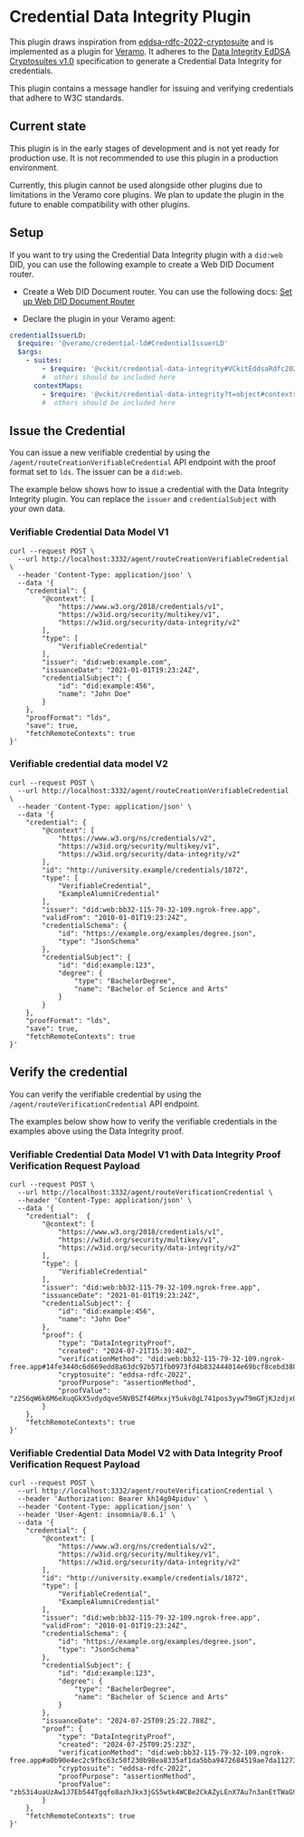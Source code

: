 # Credential Data Integrity Plugin

This plugin draws inspiration from [eddsa-rdfc-2022-cryptosuite](@digitalbazaar/eddsa-rdfc-2022-cryptosuite) and is implemented as a plugin for [Veramo](https://veramo.io/). It adheres to the [Data Integrity EdDSA Cryptosuites v1.0](https://www.w3.org/TR/vc-di-eddsa/) specification to generate a Credential Data Integrity for credentials.

This plugin contains a message handler for issuing and verifying credentials that adhere to W3C standards.

## Current state

This plugin is in the early stages of development and is not yet ready for production use. It is not recommended to use this plugin in a production environment.

Currently, this plugin cannot be used alongside other plugins due to limitations in the Veramo core plugins. We plan to update the plugin in the future to enable compatibility with other plugins.

## Setup

If you want to try using the Credential Data Integrity plugin with a `did:web` DID, you can use the following example to create a Web DID Document router.

- Create a Web DID Document router. You can use the following docs: [Set up Web DID Document Router](./web-did-doc-router-example.md)

- Declare the plugin in your Veramo agent:

```yaml
credentialIssuerLD:
  $require: '@veramo/credential-ld#CredentialIssuerLD'
  $args:
    - suites:
        - $require: '@vckit/credential-data-integrity#VCkitEddsaRdfc2022'
        #  others should be included here
      contextMaps:
        - $require: '@vckit/credential-data-integrity?t=object#contexts'
        #  others should be included here
```

## Issue the Credential

You can issue a new verifiable credential by using the `/agent/routeCreationVerifiableCredential` API endpoint with the proof format set to `lds`. The issuer can be a `did:web`.

The example below shows how to issue a credential with the Data Integrity Integrity plugin. You can replace the `issuer` and `credentialSubject` with your own data.

### Verifiable Credential Data Model V1

```curl
curl --request POST \
  --url http://localhost:3332/agent/routeCreationVerifiableCredential \
  --header 'Content-Type: application/json' \
  --data '{
	"credential": {
		"@context": [
			"https://www.w3.org/2018/credentials/v1",
			"https://w3id.org/security/multikey/v1",
			"https://w3id.org/security/data-integrity/v2"
		],
		"type": [
			"VerifiableCredential"
		],
		"issuer": "did:web:example.com",
		"issuanceDate": "2021-01-01T19:23:24Z",
		"credentialSubject": {
			"id": "did:example:456",
			"name": "John Doe"
		}
	},
	"proofFormat": "lds",
	"save": true,
	"fetchRemoteContexts": true
}'
```

### Verifiable credential data model V2

```curl
curl --request POST \
  --url http://localhost:3332/agent/routeCreationVerifiableCredential \
  --header 'Content-Type: application/json' \
  --data '{
	"credential": {
		"@context": [
			"https://www.w3.org/ns/credentials/v2",
			"https://w3id.org/security/multikey/v1",
			"https://w3id.org/security/data-integrity/v2"
		],
		"id": "http://university.example/credentials/1872",
		"type": [
			"VerifiableCredential",
			"ExampleAlumniCredential"
		],
		"issuer": "did:web:bb32-115-79-32-109.ngrok-free.app",
		"validFrom": "2010-01-01T19:23:24Z",
		"credentialSchema": {
			"id": "https://example.org/examples/degree.json",
			"type": "JsonSchema"
		},
		"credentialSubject": {
			"id": "did:example:123",
			"degree": {
				"type": "BachelorDegree",
				"name": "Bachelor of Science and Arts"
			}
		}
	},
	"proofFormat": "lds",
	"save": true,
	"fetchRemoteContexts": true
}'
```

## Verify the credential

You can verify the verifiable credential by using the `/agent/routeVerificationCredential` API endpoint.

The examples below show how to verify the verifiable credentials in the examples above using the Data Integrity proof.

### Verifiable Credential Data Model V1 with Data Integrity Proof Verification Request Payload

```curl
curl --request POST \
  --url http://localhost:3332/agent/routeVerificationCredential \
  --header 'Content-Type: application/json' \
  --data '{
	"credential":  {
		"@context": [
			"https://www.w3.org/2018/credentials/v1",
			"https://w3id.org/security/multikey/v1",
			"https://w3id.org/security/data-integrity/v2"
		],
		"type": [
			"VerifiableCredential"
		],
		"issuer": "did:web:bb32-115-79-32-109.ngrok-free.app",
		"issuanceDate": "2021-01-01T19:23:24Z",
		"credentialSubject": {
			"id": "did:example:456",
			"name": "John Doe"
		},
		"proof": {
			"type": "DataIntegrityProof",
			"created": "2024-07-21T15:39:40Z",
			"verificationMethod": "did:web:bb32-115-79-32-109.ngrok-free.app#14fe3440c6d669edd8a63dc92b571fb0973fd4b832444014e69bcf8cebd38853",
			"cryptosuite": "eddsa-rdfc-2022",
			"proofPurpose": "assertionMethod",
			"proofValue": "z2S6qW6k6M6eXuqGkX5vdydqveSNVBSZf46MxxjY5ukv8gL741pos3yywT9mGTjKJzdjxQvaCSSVtCAngoAWQzNnq"
		}
	},
	"fetchRemoteContexts": true
}'
```

### Verifiable Credential Data Model V2 with Data Integrity Proof Verification Request Payload

```curl
curl --request POST \
  --url http://localhost:3332/agent/routeVerificationCredential \
  --header 'Authorization: Bearer kh14g04piduv' \
  --header 'Content-Type: application/json' \
  --header 'User-Agent: insomnia/8.6.1' \
  --data '{
	"credential": {
		"@context": [
			"https://www.w3.org/ns/credentials/v2",
			"https://w3id.org/security/multikey/v1",
			"https://w3id.org/security/data-integrity/v2"
		],
		"id": "http://university.example/credentials/1872",
		"type": [
			"VerifiableCredential",
			"ExampleAlumniCredential"
		],
		"issuer": "did:web:bb32-115-79-32-109.ngrok-free.app",
		"validFrom": "2010-01-01T19:23:24Z",
		"credentialSchema": {
			"id": "https://example.org/examples/degree.json",
			"type": "JsonSchema"
		},
		"credentialSubject": {
			"id": "did:example:123",
			"degree": {
				"type": "BachelorDegree",
				"name": "Bachelor of Science and Arts"
			}
		},
		"issuanceDate": "2024-07-25T09:25:22.788Z",
		"proof": {
			"type": "DataIntegrityProof",
			"created": "2024-07-25T09:25:23Z",
			"verificationMethod": "did:web:bb32-115-79-32-109.ngrok-free.app#a0b90e4ec2c9fbc63c50f230b98ea8335af1da5bba9472684519ae7da11273d6",
			"cryptosuite": "eddsa-rdfc-2022",
			"proofPurpose": "assertionMethod",
			"proofValue": "zbS3i4uaUzAw1J7Eb544Tgqfo8azhJkx3jGS5wtk4WCBe2CkAZyLEnX7Au7n3anEtTWaG9f283NF2rzJEsxFKjPE"
		}
	},
	"fetchRemoteContexts": true
}'
```
